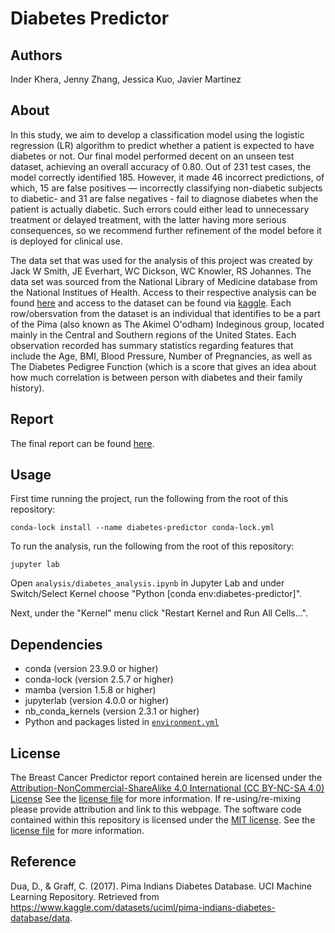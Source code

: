 # Diabetes Predictor

## Authors

Inder Khera, Jenny Zhang, Jessica Kuo, Javier Martinez

## About

In this study, we aim to develop a classification model using the logistic regression (LR) algorithm to predict whether a patient is expected to have diabetes or not. Our final model performed decent on an unseen test dataset, achieving an overall accuracy of 0.80. Out of 231 test cases, the model correctly identified 185. However, it made 46 incorrect predictions, of which, 15 are false positives — incorrectly classifying non-diabetic subjects to diabetic- and 31 are false negatives - fail to diagnose diabetes when the patient is actually diabetic. Such errors could either lead to unnecessary treatment or delayed treatment, with the latter having more serious consequences, so we recommend further refinement of the model before it is deployed for clinical use.

The data set that was used for the analysis of this project was created by Jack W Smith, JE Everhart, WC Dickson, WC Knowler, RS Johannes. The data set was sourced from the National Library of Medicine database from the National Institues of Health. Access to their respective analysis can be found [here](https://pmc.ncbi.nlm.nih.gov/articles/PMC2245318/) and access to the dataset can be found via [kaggle](https://www.kaggle.com/datasets/uciml/pima-indians-diabetes-database/data). Each row/obersvation from the dataset is an individual that identifies to be a part of the Pima (also known as The Akimel O'odham) Indeginous group, located mainly in the Central and Southern regions of the United States. Each observation recorded has summary statistics regarding features that include the Age, BMI, Blood Pressure, Number of Pregnancies, as well as The Diabetes Pedigree Function (which is a score that gives an idea about how much correlation is between person with diabetes and their family history).

## Report

The final report can be found [here](https://github.com/UBC-MDS/diabetes_predictor_py/tree/main/analysis).

## Usage

First time running the project, run the following from the root of this repository:

```
conda-lock install --name diabetes-predictor conda-lock.yml
```

To run the analysis, run the following from the root of this repository:

```
jupyter lab 
```

Open `analysis/diabetes_analysis.ipynb` in Jupyter Lab and under Switch/Select Kernel choose "Python [conda env:diabetes-predictor]".

Next, under the "Kernel" menu click "Restart Kernel and Run All Cells...".

## Dependencies

- conda (version 23.9.0 or higher)
- conda-lock (version 2.5.7 or higher)
- mamba (version 1.5.8 or higher)
- jupyterlab (version 4.0.0 or higher)
- nb_conda_kernels (version 2.3.1 or higher)
- Python and packages listed in [`environment.yml`](https://github.com/UBC-MDS/diabetes_predictor_py/blob/main/environment.yml)

## License

The Breast Cancer Predictor report contained herein are licensed under the [Attribution-NonCommercial-ShareAlike 4.0 International (CC BY-NC-SA 4.0) License](https://creativecommons.org/licenses/by-nc-nd/4.0/) See the [license file](https://github.com/UBC-MDS/diabetes_predictor_py/blob/main/LICENSE.md) for more information. If re-using/re-mixing please provide attribution and link to this webpage. The software code contained within this repository is licensed under the [MIT license](https://opensource.org/license/MIT). See the [license file](https://github.com/UBC-MDS/diabetes_predictor_py/blob/main/LICENSE.md) for more information.

## Reference

Dua, D., & Graff, C. (2017). Pima Indians Diabetes Database. UCI Machine Learning Repository. Retrieved from <https://www.kaggle.com/datasets/uciml/pima-indians-diabetes-database/data>.